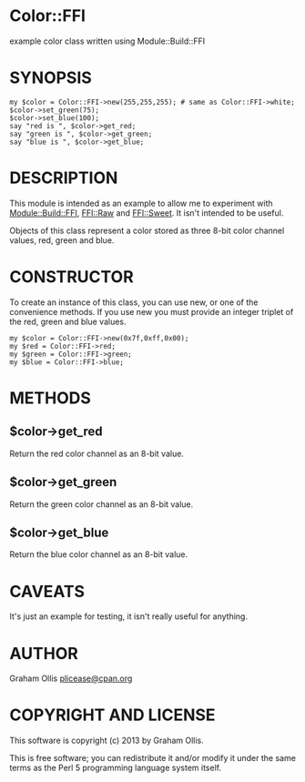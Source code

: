 # Color::FFI

example color class written using Module::Build::FFI

# SYNOPSIS

    my $color = Color::FFI->new(255,255,255); # same as Color::FFI->white;
    $color->set_green(75);
    $color->set_blue(100);
    say "red is ", $color->get_red;
    say "green is ", $color->get_green;
    say "blue is ", $color->get_blue;

# DESCRIPTION

This module is intended as an example to allow me to experiment
with [Module::Build::FFI](https://metacpan.org/pod/Module::Build::FFI), [FFI::Raw](https://metacpan.org/pod/FFI::Raw) and [FFI::Sweet](https://metacpan.org/pod/FFI::Sweet).  It isn't
intended to be useful.

Objects of this class represent a color stored as three 8-bit color
channel values, red, green and blue.

# CONSTRUCTOR

To create an instance of this class, you can use new, or one of the
convenience methods.  If you use new you must provide an integer 
triplet of the red, green and blue values.

    my $color = Color::FFI->new(0x7f,0xff,0x00);
    my $red = Color::FFI->red;
    my $green = Color::FFI->green;
    my $blue = Color::FFI->blue;

# METHODS

## $color->get\_red

Return the red color channel as an 8-bit value.

## $color->get\_green

Return the green color channel as an 8-bit value.

## $color->get\_blue

Return the blue color channel as an 8-bit value.

# CAVEATS

It's just an example for testing, it isn't really useful for
anything.

# AUTHOR

Graham Ollis <plicease@cpan.org>

# COPYRIGHT AND LICENSE

This software is copyright (c) 2013 by Graham Ollis.

This is free software; you can redistribute it and/or modify it under
the same terms as the Perl 5 programming language system itself.

